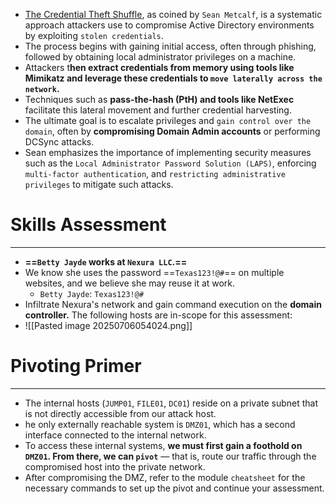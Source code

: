 - [The Credential Theft Shuffle](https://adsecurity.org/?p=2362), as coined by `Sean Metcalf`, is a systematic approach attackers use to compromise Active Directory environments by exploiting `stolen credentials`.
- The process begins with gaining initial access, often through phishing, followed by obtaining local administrator privileges on a machine. 
- Attackers t**hen extract credentials from memory using tools like Mimikatz and leverage these credentials to `move laterally across the network`.**
- Techniques such as **pass-the-hash (PtH) and tools like NetExec** facilitate this lateral movement and further credential harvesting. 
- The ultimate goal is to escalate privileges and `gain control over the domain`, often by **compromising Domain Admin accounts** or performing DCSync attacks. 
- Sean emphasizes the importance of implementing security measures such as the `Local Administrator Password Solution (LAPS)`, enforcing `multi-factor authentication`, and `restricting administrative privileges` to mitigate such attacks.

# Skills Assessment
---
- **==`Betty Jayde` works at `Nexura LLC`.==** 
- We know she uses the password ==`Texas123!@#`== on multiple websites, and we believe she may reuse it at work. 
	- `Betty Jayde`: `Texas123!@#`
- Infiltrate Nexura's network and gain command execution on the **domain controller.** The following hosts are in-scope for this assessment:
- ![[Pasted image 20250706054024.png]]

# Pivoting Primer
---
- The internal hosts (`JUMP01`, `FILE01`, `DC01`) reside on a private subnet that is not directly accessible from our attack host.
- he only externally reachable system is `DMZ01`, which has a second interface connected to the internal network.
- To access these internal systems, **we must first gain a foothold on `DMZ01`. From there, we can `pivot`** — that is, route our traffic through the compromised host into the private network.
- After compromising the DMZ, refer to the module `cheatsheet` for the necessary commands to set up the pivot and continue your assessment.
